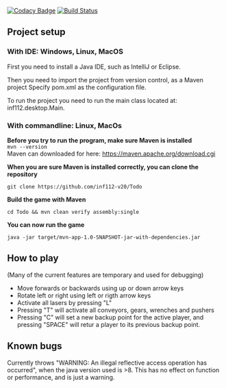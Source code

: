 [![Codacy Badge](https://api.codacy.com/project/badge/Grade/799bcad926c04c4f91c35ab2bc034c18)](https://www.codacy.com/gh/inf112-v20/Todo?utm_source=github.com&amp;utm_medium=referral&amp;utm_content=inf112-v20/Todo&amp;utm_campaign=Badge_Grade) [![Build Status](https://travis-ci.com/inf112-v20/Todo.svg?branch=master)](https://travis-ci.com/inf112-v20/Todo)

## Project setup

### With IDE: Windows, Linux, MacOS

  First you need to install a Java IDE, such as IntelliJ or Eclipse.

  Then you need to import the project from version control, as a Maven project
  Specify pom.xml as the configuration file.

  To run the project you need to run the main class located at: inf112.desktop.Main.



### With commandline: Linux, MacOs

**Before you try to run the program, make sure Maven is installed**<br/>
  `mvn --version`<br/>
  Maven can downloaded for here: https://maven.apache.org/download.cgi
  
**When you are sure Maven is installed correctly, you can clone the repository**
    
    git clone https://github.com/inf112-v20/Todo

**Build the game with Maven**

    cd Todo && mvn clean verify assembly:single

**You can now run the game** 

    java -jar target/mvn-app-1.0-SNAPSHOT-jar-with-dependencies.jar


## How to play
(Many of the current features are temporary and used for debugging)
-   Move forwards or backwards using up or down arrow keys
-   Rotate left or right using left or rigth arrow keys
-   Activate all lasers by pressing "L"
-   Pressing "T" will activate all conveyors, gears, wrenches and pushers
-   Pressing "C" will set a new backup point for the active player, and pressing "SPACE" will retur a player to its
    previous backup point.
    
    
## Known bugs
Currently throws "WARNING: An illegal reflective access operation has occurred", 
when the java version used is >8. This has no effect on function or performance, and is just a warning.

